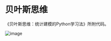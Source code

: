 # 贝叶斯思维

《贝叶斯思维：统计建模的Python学习法》所附代码。

![image](https://github.com/foamliu/Think-Bayes/raw/master/images/cover.jpg)